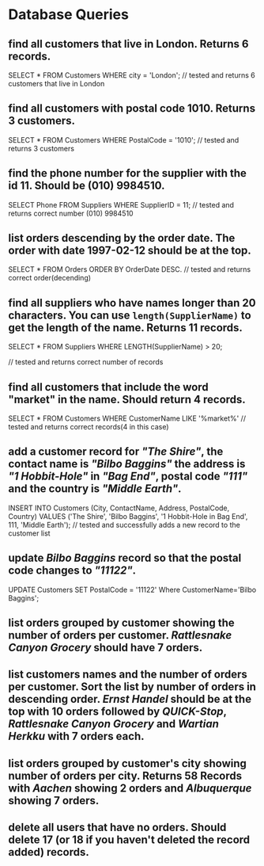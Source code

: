# Database Queries

## find all customers that live in London. Returns 6 records.

SELECT * FROM Customers WHERE city = 'London'; // tested and returns 6 customers that live in London

## find all customers with postal code 1010. Returns 3 customers.

SELECT * FROM Customers WHERE PostalCode = '1010';  // tested and returns 3 customers

 ## find the phone number for the supplier with the id 11. Should be (010) 9984510.

 SELECT Phone FROM Suppliers WHERE SupplierID = 11; // tested and returns correct number (010) 9984510

## list orders descending by the order date. The order with date 1997-02-12 should be at the top.

SELECT * FROM Orders ORDER BY OrderDate DESC.  // tested and
returns correct order(decending)

## find all suppliers who have names longer than 20 characters. You can use `length(SupplierName)` to get the length of the name. Returns 11 records.

SELECT * FROM Suppliers WHERE LENGTH(SupplierName) > 20;

// tested and returns correct number of records

## find all customers that include the word "market" in the name. Should return 4 records.

SELECT * FROM Customers WHERE CustomerName LIKE '%market%' // tested and returns correct records(4 in this case)

## add a customer record for _"The Shire"_, the contact name is _"Bilbo Baggins"_ the address is _"1 Hobbit-Hole"_ in _"Bag End"_, postal code _"111"_ and the country is _"Middle Earth"_.

INSERT INTO Customers (City, ContactName, Address, PostalCode, Country)
VALUES ('The Shire', 'Bilbo Baggins', '1 Hobbit-Hole in Bag End', 111, 'Middle Earth'); // tested and successfully adds a new record to the customer list

## update _Bilbo Baggins_ record so that the postal code changes to _"11122"_.

UPDATE Customers SET PostalCode = '11122' Where CustomerName='Bilbo Baggins';

## list orders grouped by customer showing the number of orders per customer. _Rattlesnake Canyon Grocery_ should have 7 orders.

## list customers names and the number of orders per customer. Sort the list by number of orders in descending order. _Ernst Handel_ should be at the top with 10 orders followed by _QUICK-Stop_, _Rattlesnake Canyon Grocery_ and _Wartian Herkku_ with 7 orders each.

## list orders grouped by customer's city showing number of orders per city. Returns 58 Records with _Aachen_ showing 2 orders and _Albuquerque_ showing 7 orders.

## delete all users that have no orders. Should delete 17 (or 18 if you haven't deleted the record added) records.
